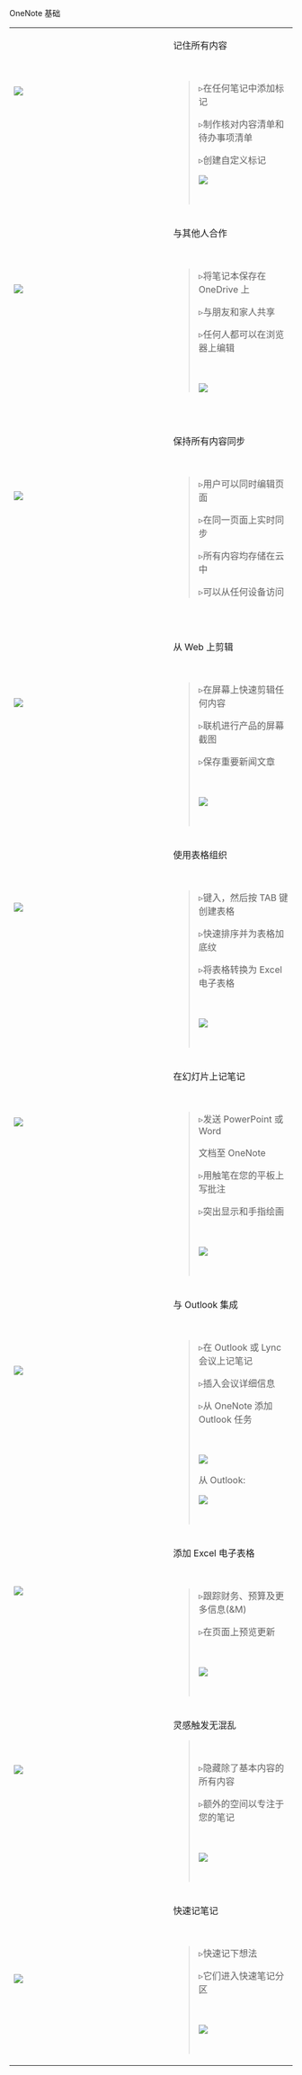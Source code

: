 OneNote 基础

<table>
<colgroup>
<col style="width: 53%" />
<col style="width: 2%" />
<col style="width: 44%" />
</colgroup>
<tbody>
<tr class="odd">
<td><p><img src="001_OneNote_基础_000.png" /></p>
<p> </p>
<p> </p>
<p> </p></td>
<td> </td>
<td><p>记住所有内容</p>
<p> </p>
<blockquote>
<p>▹在任何笔记中添加标记</p>
<p>▹制作核对内容清单和待办事项清单</p>
<p>▹创建自定义标记</p>
<p><img src="001_OneNote_基础_001.png" /></p>
<p> </p>
</blockquote></td>
</tr>
<tr class="even">
<td><p><img src="001_OneNote_基础_002.png" /></p>
<p> </p>
<p> </p>
<p> </p></td>
<td> </td>
<td><p>与其他人合作</p>
<p> </p>
<blockquote>
<p>▹将笔记本保存在 OneDrive 上</p>
<p>▹与朋友和家人共享</p>
<p>▹任何人都可以在浏览器上编辑</p>
<p> </p>
<p><img src="001_OneNote_基础_003.png" /></p>
</blockquote>
<p> </p></td>
</tr>
<tr class="odd">
<td><p><img src="001_OneNote_基础_004.png" /></p>
<p> </p>
<p> </p>
<p> </p></td>
<td> </td>
<td><p>保持所有内容同步</p>
<p> </p>
<blockquote>
<p>▹用户可以同时编辑页面</p>
<p>▹在同一页面上实时同步</p>
<p>▹所有内容均存储在云中</p>
<p>▹可以从任何设备访问</p>
</blockquote>
<p> </p></td>
</tr>
<tr class="even">
<td><p><img src="001_OneNote_基础_005.png" /></p>
<p> </p>
<p> </p>
<p> </p></td>
<td> </td>
<td><p>从 Web 上剪辑</p>
<p> </p>
<blockquote>
<p>▹在屏幕上快速剪辑任何内容</p>
<p>▹联机进行产品的屏幕截图</p>
<p>▹保存重要新闻文章</p>
<p> </p>
<p><img src="001_OneNote_基础_006.png" /></p>
<p> </p>
</blockquote></td>
</tr>
<tr class="odd">
<td><p><img src="001_OneNote_基础_007.png" /></p>
<p> </p>
<p> </p>
<p> </p>
<p> </p></td>
<td> </td>
<td><p>使用表格组织</p>
<p> </p>
<blockquote>
<p>▹键入，然后按 TAB 键创建表格</p>
<p>▹快速排序并为表格加底纹</p>
<p>▹将表格转换为 Excel 电子表格</p>
<p> </p>
<p><img src="001_OneNote_基础_008.png" /></p>
<p> </p>
</blockquote></td>
</tr>
<tr class="even">
<td><p><img src="001_OneNote_基础_009.png" /></p>
<p> </p>
<p> </p>
<p> </p>
<p> </p>
<p> </p></td>
<td> </td>
<td><p>在幻灯片上记笔记</p>
<p> </p>
<blockquote>
<p>▹发送 PowerPoint 或 Word</p>
<p>文档至 OneNote</p>
<p>▹用触笔在您的平板上写批注</p>
<p>▹突出显示和手指绘画</p>
<p> </p>
<p><img src="001_OneNote_基础_010.png" /></p>
<p> </p>
</blockquote></td>
</tr>
<tr class="odd">
<td><p><img src="001_OneNote_基础_011.png" /></p>
<p> </p>
<p> </p>
<p> </p>
<p> </p></td>
<td> </td>
<td><p>与 Outlook 集成</p>
<p> </p>
<blockquote>
<p>▹在 Outlook 或 Lync 会议上记笔记</p>
<p>▹插入会议详细信息</p>
<p>▹从 OneNote 添加 Outlook 任务</p>
<p> </p>
<p><img src="001_OneNote_基础_012.png" /></p>
<p>从 Outlook:</p>
<p><img src="001_OneNote_基础_013.png" /></p>
<p> </p>
</blockquote></td>
</tr>
<tr class="even">
<td><p><img src="001_OneNote_基础_014.png" /></p>
<p> </p>
<p> </p>
<p> </p></td>
<td> </td>
<td><p>添加 Excel 电子表格</p>
<p> </p>
<blockquote>
<p>▹跟踪财务、预算及更多信息(&amp;M)</p>
<p>▹在页面上预览更新</p>
<p> </p>
<p><img src="001_OneNote_基础_015.png" /></p>
<p> </p>
</blockquote></td>
</tr>
<tr class="odd">
<td><p> </p>
<p><img src="001_OneNote_基础_016.png" /></p>
<p> </p>
<p> </p>
<p> </p>
<p> </p></td>
<td> </td>
<td><p>灵感触发无混乱</p>
<blockquote>
<p> </p>
<p>▹隐藏除了基本内容的所有内容</p>
<p>▹额外的空间以专注于您的笔记</p>
<p> </p>
<p><img src="001_OneNote_基础_017.png" /></p>
<p> </p>
</blockquote></td>
</tr>
<tr class="even">
<td><img src="001_OneNote_基础_018.png" /></td>
<td> </td>
<td><p>快速记笔记</p>
<p> </p>
<blockquote>
<p>▹快速记下想法</p>
<p>▹它们进入快速笔记分区</p>
<p> </p>
<p><img src="001_OneNote_基础_019.png" /></p>
<p> </p>
</blockquote></td>
</tr>
</tbody>
</table>
